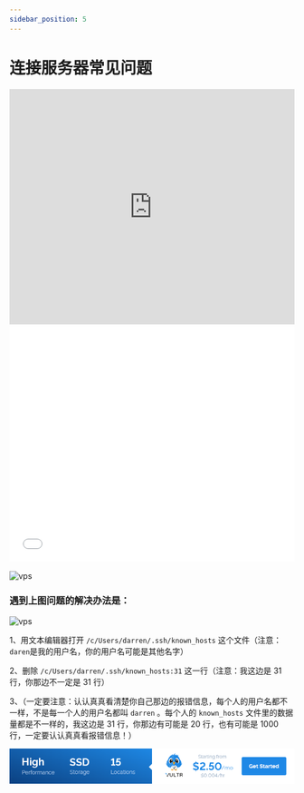 ```yaml
---
sidebar_position: 5
---
```


# 连接服务器常见问题

<iframe width="100%" height="415" src="https://www.youtube.com/embed/mm08uNWo7qA" frameborder="0" allow="autoplay; encrypted-media" allowfullscreen></iframe>
<iframe width="100%" height="415" src="//player.bilibili.com/player.html?aid=22658273&cid=37598060&page=1" scrolling="no" border="0" frameborder="no" framespacing="0" allowfullscreen="true"></iframe>

![vps](https://i.imgur.com/RLJX1HE.png)

### 遇到上图问题的解决办法是：<br />

![vps](https://i.imgur.com/TUn4gKG.png)

1、用文本编辑器打开 `/c/Users/darren/.ssh/known_hosts` 这个文件（注意：`daren`是我的用户名，你的用户名可能是其他名字）

2、删除 `/c/Users/darren/.ssh/known_hosts:31` 这一行（注意：我这边是 31 行，你那边不一定是 31 行）

3、（一定要注意：认认真真看清楚你自己那边的报错信息，每个人的用户名都不一样，不是每一个人的用户名都叫 `darren` 。每个人的 `known_hosts` 文件里的数据量都是不一样的，我这边是 31 行，你那边有可能是 20 行，也有可能是 1000 行，一定要认认真真看报错信息！）

<a href="https://www.vultr.com/?ref=9634529-9J">![](./images/banner_1.png)</a>
